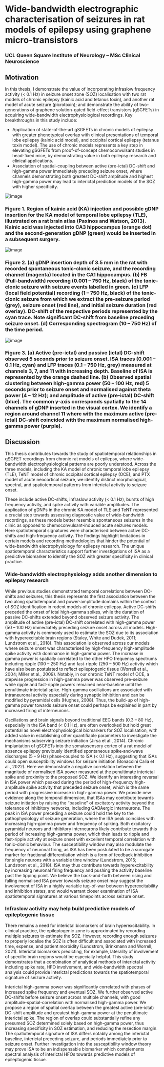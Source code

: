 # Wide-bandwidth electrographic characterisation of seizures in rat models of epilepsy using graphene micro-transistors
### UCL Queen Square Institute of Neurology – MSc Clinical Neuroscience

## Motivation
In this thesis, I demonstrate the value of incorporating infraslow frequency activity (< 0.1 Hz) in seizure onset zone (SOZ) localisation with two rat models of chronic epilepsy (kainic acid and tetanus toxin), and another rat model of acute seizure (picrotoxin); and demonstrate the ability of two-generations of graphene solution-gated field-effect transistors (gSGFETs) in acquiring wide-bandwidth electrophysiological recordings.
Key breakthroughs in this study include:
-	Application of state-of-the-art gSGFETs in chronic models of epilepsy with greater phenotypical overlap with clinical presentations of temporal lobe epilepsy (kainic acid model), and occipital cortical epilepsy (tetanus toxin model). The use of chronic models represents a key step in elevating gSGFETs from proof-of-concept chemoconvulsant studies in head-fixed mice, by demonstrating value in both epilepsy research and clinical applications.
-	Association of spatial-coupling between active (pre-ictal) DC-shift and high-gamma power immediately preceding seizure onset, where channels demonstrating both greatest DC-shift amplitude and highest high-gamma power may lead to interictal prediction models of the SOZ with higher specificity.

![image](https://github.com/user-attachments/assets/a5073b8b-0987-451c-b05a-94f9caefac98)
### Figure 1. Region of kainic acid (KA) injection and possible gDNP insertion for the KA model of temporal lobe epilepsy (TLE), illustrated on a rat brain atlas (Paxinos and Watson, 2013). Kainic acid was injected into CA3 hippocampus (orange dot) and the second-generation gDNP (green) would be inserted in a subsequent surgery.

![image](https://github.com/user-attachments/assets/d26f1b6a-8431-4737-a9d7-d48d765f1124)
### Figure 2. (a) gDNP insertion depth of 3.5 mm in the rat with recorded spontaneous tonic-clonic seizure, and the recording channel (magenta) located in the CA1 hippocampus. (b) FB (Full-bandwidth) recording (0.001 – 750 Hz, black) of the tonic-clonic seizure with seizure events labelled in green. (c) LFP (local field potential) recording (1 – 750 Hz, black) of the tonic-clonic seizure from which we extract the pre-seizure period (grey), seizure onset (red line), and initial seizure duration (red overlay). DC-shift of the respective periods represented by the cyan trace. Note significant DC-shift from baseline preceding seizure onset. (d) Corresponding spectrogram (10 – 750 Hz) of the time period. 

![image](https://github.com/user-attachments/assets/3fc0334b-4c1c-4230-9054-e2b722889220)
### Figure 3. (a) Active (pre-ictal) and passive (ictal) DC-shift observed 5 seconds prior to seizure onset. ISA traces (0.001 – 0.1 Hz, cyan) and LFP traces (0.1 – 750 Hz, grey) measured at channels 3, 7, and 11 with increasing depth. Baseline of ISA is represented by the orange dashed line. (b) Observed spatial clustering between high-gamma power (50 – 100 Hz, red) 5 seconds prior to seizure onset and normalised against theta power (4 – 12 Hz); and amplitude of active (pre-ictal) DC-shift (blue). The common y-axis corresponds spatially to the 14 channels of gDNP inserted in the visual cortex. We identify a region around channel 11 where with the maximum active (pre-ictal) DC-shift coincided with the maximum normalised high-gamma power (purple).

## Discussion

This thesis contributes towards the study of spatiotemporal relationships in gSGFET recordings from chronic rat models of epilepsy, where wide-bandwidth electrophysiological patterns are poorly understood. Across the three models, including the KA model of chronic temporal lobe epilepsy (TLE), TeNT model of chronic occipital cortical epilepsy (OCE), and PTX model of acute neocortical seizure, we identify distinct morphological, spectral, and spatiotemporal patterns from interictal activity to seizure onset. 

These include active DC-shifts, infraslow activity (< 0.1 Hz), bursts of high frequency activity, and spike activity with variable amplitudes. The application of gDNPs in the chronic KA model of TLE and TeNT represented a crucial step towards assessing diagnostic value of wide-bandwidth recordings, as these models better resemble spontaneous seizures in the clinic as opposed to chemoconvulsant-induced acute seizures models. Here spatiotemporal signatures were characterised between active DC-shifts and high-frequency activity. The findings highlight limitations in certain models and recording methodologies that hinder the potential of wide-bandwidth electrophysiology for epilepsy research. The unique spatiotemporal characteristics support further investigations of ISA as a predictive biomarker to identify the SOZ with greater specificity in clinical practice.

### Wide-bandwidth electrophysiology adds another dimension to epilepsy research
While previous studies demonstrated temporal correlations between DC-shifts and seizures, this thesis represents the first association between the two along spatiotemporal and power-amplitude domains within the context of SOZ identification in rodent models of chronic epilepsy. Active DC-shifts preceded the onset of ictal high-gamma spikes, while the duration of passive DC-shifts extended beyond observed seizure activity. The amplitude of active (pre-ictal) DC-shift correlated with high-gamma power (50 – 100 Hz) immediately preceding seizure onset across all models. High-gamma activity is commonly used to estimate the SOZ due to its association with hyperexcitable brain regions (Staley, White and Dudek, 2011; Lundstrom et al., 2018). This association is observed across our models where seizure onset was characterised by high-frequency high-amplitude spike activity with dominance in high-gamma power. The increase in gamma power is spatially correlated to the other HFO frequency spectrums including ripple (100 – 250 Hz) and fast-ripple (250 – 500 Hz) activity which have also been postulated to reflect epileptogenic tissue (Worrell et al., 2004; Miller et al., 2009). Notably, in our chronic TeNT model of OCE, a stepwise progression in high-gamma power was observed pre-seizure while ripple and fast-ripple powers remained near-baseline until the penultimate interictal spike. High-gamma oscillations are associated with intraneuronal activity especially during synaptic inhibition and can be modified by pyramidal cells (Hughes, 2008). Thus, the build-up of high-gamma power towards seizure onset could perhaps be explained in part by increased firing of interneurons.

Oscillations and brain signals beyond traditional EEG bands (0.3 – 80 Hz), especially in the ISA band (< 0.1 Hz), are often overlooked but hold great potential as novel electrophysiological biomarkers for SOZ localisation, with added value in establishing other quantifiable parameters to investigate the mechanisms subserving seizure initiation (Jirsa et al., 2014). Chronic implantation of gSGFETs into the somatosensory cortex of a rat model of absence epilepsy previously identified spontaneous spike‐and‐wave discharges (5 – 9 Hz) phase‐coupled to ISA (< 0.1 Hz), suggesting that ISAs could open susceptibility windows for seizure initiation (Bonaccini Calia et al., 2022). Here we demonstrate a negative correlation between the magnitude of normalised ISA power measured at the penultimate interictal spike and proximity to the proposed SOZ. We identify an interesting reversal in ISA power which peaked during the period of high-frequency high-amplitude spike activity that preceded seizure onset, which is the same period with progressive increase in high-gamma power. 
We provide new evidence along the temporal dimension, that ISAs may contribute towards seizure initiation by raising the “baseline” of excitatory activity beyond the tolerance of inhibitory networks, including GABAergic interneurons. The peak in ISA power preceding a seizure could hold the key to the pathophysiology of seizure generation, where the ISA peak coincides with increasing high-gamma power and frequency of spiking. Both excitatory pyramidal neurons and inhibitory interneurons likely contribute towards this period of increasing high-gamma power, which then leads to ripple and fast-ripple activity at seizure onset with excellent temporal correlation with tonic-clonic behaviour. The susceptibility window may also modulate the frequency of neuronal firing, as ISA has been postulated to be a surrogate marker for fractional differentiation which is a form of feedback inhibition for single neurons with a variable time window (Lundstrom, 2015; Lundstrom et al., 2018). ISA may thus contribute towards hyperexcitability by increasing neuronal firing frequency and pushing the activity baseline past the tipping point. We believe the back-and-forth between rising and falling normalised ISA power towards seizure onset may suggest the involvement of ISA in a highly variable tug-of-war between hyperexcitability and inhibition states, and would warrant closer examination of ISA spatiotemporal signatures at various timepoints across seizure onset.

### Infraslow activity may help build predictive models of epileptogenic tissue
There remains a need for interictal biomarkers of brain hyperexcitability. In clinical practice, the epileptogenic zone is approximated by recording multiple seizures to estimate the SOZ. However, recording enough seizures to properly localise the SOZ is often difficult and associated with increased time, expense, and patient morbidity (Lundstrom, Brinkmann and Worrell, 2021). Interictal biomarkers predicting, for example, laterality of involvement of specific brain regions would be especially helpful. This study demonstrates that a combination of analytical methods of interictal activity including spike rate, HFO involvement, and wide-bandwidth spectral analysis could provide interictal predictions towards the spatiotemporal signature of seizure activity. 

Interictal high-gamma power was significantly correlated with phases of increased spike frequency and eventual SOZ. We further observed active DC-shifts before seizure onset across multiple channels, with good amplitude-spatial-correlation with normalised high-gamma power. We propose a region of spatial overlap between the greatest active (pre-ictal) DC-shift amplitude and greatest high-gamma power at the penultimate interictal spike. The region of overlap could substantially refine any presumed SOZ determined solely based on high-gamma power, thus increasing specificity in SOZ estimation, and reducing the resection margin. The spatiotemporal signature of ISA differs notably among the interictal baseline, interictal preceding seizure, and periods immediately prior to seizure onset. Further investigation into the susceptibility window theory may prove ISA to be an indispensable biomarker which complements spectral analysis of interictal HFOs towards predictive models of epileptogenic tissue.
